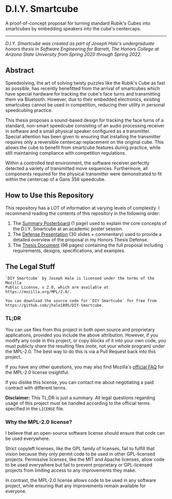 # D.I.Y. Smartcube

A proof-of-concept proposal for turning standard Rubik's Cubes into
smartcubes by embedding speakers into the cube's centercaps.

---

*D.I.Y. Smartcube was created as part of Joseph Hale's undergraduate
honors thesis in Software Engineering for Barrett, The Honors College
at Arizona State University from Spring 2020 through Spring 2022.*

## Abstract

Speedsolving, the art of solving twisty puzzles like the Rubik's Cube
as fast as possible, has recently benefitted from the arrival of
smartcubes which have special hardware for tracking the cube's face
turns and transmitting them via Bluetooth. However, due to their
embedded electronics, existing smartcubes cannot be used in
competition, reducing their utility in personal speedcubing practice.

This thesis proposes a sound-based design for tracking the face turns
of a standard, non-smart speedcube consisting of an audio processing
receiver in software and a small physical speaker configured as a
transmitter. Special attention has been given to ensuring that
installing the transmitter requires only a reversible centercap
replacement on the original cube. This allows the cube to benefit from
smartcube features during practice, while still maintaining compliance
with competition regulations.

Within a controlled test environment, the software receiver perfectly
detected a variety of transmitted move sequences. Furthermore, all
components required for the physical transmitter were demonstrated to
fit within the centercap of a Gans 356 speedcube.

## How to Use this Repository

This repository has a LOT of information at varying levels of complexity. I recommend reading the contents of this repository in the following order:

1. The [Summary Posterboard](./posterboard/posterboard.pdf) (1 page) used to explain the core concepts of the D.I.Y. Smartcube at an academic poster session.
2. The [Defense Presentation](./presentation/defense_presentation.pdf) (30 slides + commentary) used to provide a detailed overview of the proposal in my Honors Thesis Defense.
3. The [Thesis Document](./thesis/DIY-Smartcube_Hale_Spring_2022.pdf) (98 pages) containing the full proposal including requirements, designs, specifications, and examples.

## The Legal Stuff

```
`DIY Smartcube` by Joseph Hale is licensed under the terms of the Mozilla
Public License, v 2.0, which are available at https://mozilla.org/MPL/2.0/.

You can download the source code for `DIY Smartcube` for free from
https://github.com/jhale1805/DIY-Smartcube.
```

### TL;DR

You can use files from this project in both open source and proprietary
applications, provided you include the above attribution. However, if
you modify any code in this project, or copy blocks of it into your own
code, you must publicly share the resulting files (note, not your whole
program) under the MPL-2.0. The best way to do this is via a Pull
Request back into this project.

If you have any other questions, you may also find Mozilla's [official
FAQ](https://www.mozilla.org/en-US/MPL/2.0/FAQ/) for the MPL-2.0
license insightful.

If you dislike this license, you can contact me about negotiating a
paid contract with different terms.

**Disclaimer:** This TL;DR is just a summary. All legal questions
regarding usage of this project must be handled according to the
official terms specified in the `LICENSE` file.

### Why the MPL-2.0 license?

I believe that an open-source software license should ensure that code
can be used everywhere.

Strict copyleft licenses, like the GPL family of licenses, fail to
fulfill that vision because they only permit code to be used in other
GPL-licensed projects. Permissive licenses, like the MIT and Apache
licenses, allow code to be used everywhere but fail to prevent
proprietary or GPL-licensed projects from limiting access to any
improvements they make.

In contrast, the MPL-2.0 license allows code to be used in any software
project, while ensuring that any improvements remain available for
everyone.